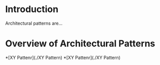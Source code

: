 # Introduction

Architectural patterns are...

# Overview of Architectural Patterns

*[XY Pattenr](./XY Pattern)
*[XY Pattenr](./XY Pattern)
